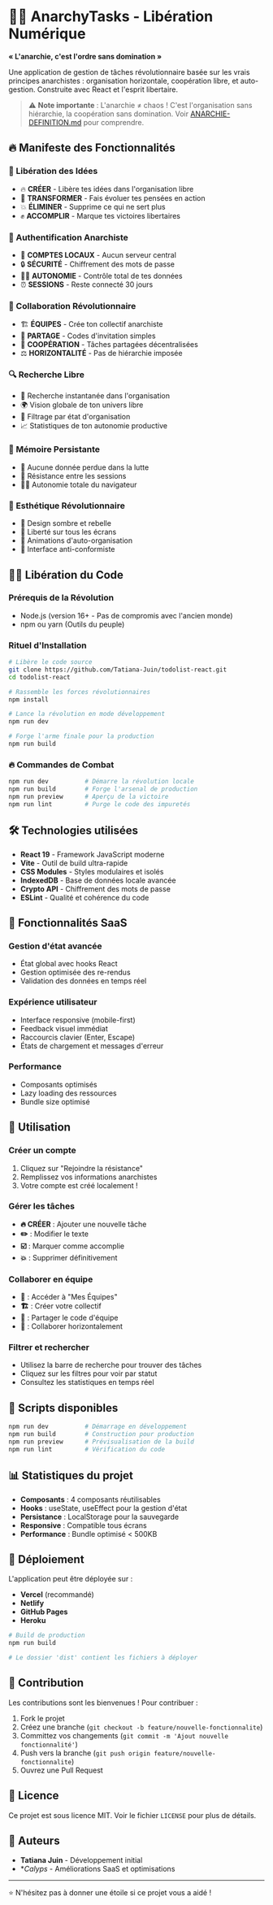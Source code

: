 # 🏴‍☠️ AnarchyTasks - Libération Numérique

**« L'anarchie, c'est l'ordre sans domination »**

Une application de gestion de tâches révolutionnaire basée sur les vrais principes anarchistes : organisation horizontale, coopération libre, et auto-gestion. Construite avec React et l'esprit libertaire.

> ⚠️ **Note importante** : L'anarchie ≠ chaos ! C'est l'organisation sans hiérarchie, la coopération sans domination. Voir [ANARCHIE-DEFINITION.md](./ANARCHIE-DEFINITION.md) pour comprendre.

## 🔥 Manifeste des Fonctionnalités

### 🔄 Libération des Idées
- 🔥 **CRÉER** - Libère tes idées dans l'organisation libre
- 🔄 **TRANSFORMER** - Fais évoluer tes pensées en action
- 💥 **ÉLIMINER** - Supprime ce qui ne sert plus
- ✊ **ACCOMPLIR** - Marque tes victoires libertaires

### 🔐 Authentification Anarchiste
- 👤 **COMPTES LOCAUX** - Aucun serveur central
- 🔒 **SÉCURITÉ** - Chiffrement des mots de passe
- 🏴‍☠️ **AUTONOMIE** - Contrôle total de tes données
- ⏰ **SESSIONS** - Reste connecté 30 jours

### 👥 Collaboration Révolutionnaire
- 🏗️ **ÉQUIPES** - Crée ton collectif anarchiste
- 🔗 **PARTAGE** - Codes d'invitation simples
- 🤝 **COOPÉRATION** - Tâches partagées décentralisées
- ⚖️ **HORIZONTALITÉ** - Pas de hiérarchie imposée

### 🔍 Recherche Libre
- 🔎 Recherche instantanée dans l'organisation
- 🌍 Vision globale de ton univers libre
- 🔄 Filtrage par état d'organisation
- 📈 Statistiques de ton autonomie productive

### 💾 Mémoire Persistante
- 🔄 Aucune donnée perdue dans la lutte
- 📱 Résistance entre les sessions
- 🏴‍☠️ Autonomie totale du navigateur

### 🎨 Esthétique Révolutionnaire
- 🌈 Design sombre et rebelle
- 📱 Liberté sur tous les écrans
- 🔄 Animations d'auto-organisation
- 🎯 Interface anti-conformiste

## 🏴‍☠️ Libération du Code

### Prérequis de la Révolution
- Node.js (version 16+ - Pas de compromis avec l'ancien monde)
- npm ou yarn (Outils du peuple)

### Rituel d'Installation
```bash
# Libère le code source
git clone https://github.com/Tatiana-Juin/todolist-react.git
cd todolist-react

# Rassemble les forces révolutionnaires
npm install

# Lance la révolution en mode développement
npm run dev

# Forge l'arme finale pour la production
npm run build
```

### 🔥 Commandes de Combat
```bash
npm run dev          # Démarre la révolution locale
npm run build        # Forge l'arsenal de production
npm run preview      # Aperçu de la victoire
npm run lint         # Purge le code des impuretés
```

## 🛠️ Technologies utilisées

- **React 19** - Framework JavaScript moderne
- **Vite** - Outil de build ultra-rapide
- **CSS Modules** - Styles modulaires et isolés
- **IndexedDB** - Base de données locale avancée
- **Crypto API** - Chiffrement des mots de passe
- **ESLint** - Qualité et cohérence du code

## 📱 Fonctionnalités SaaS

### Gestion d'état avancée
- État global avec hooks React
- Gestion optimisée des re-rendus
- Validation des données en temps réel

### Expérience utilisateur
- Interface responsive (mobile-first)
- Feedback visuel immédiat
- Raccourcis clavier (Enter, Escape)
- États de chargement et messages d'erreur

### Performance
- Composants optimisés
- Lazy loading des ressources
- Bundle size optimisé

## 🎯 Utilisation

### Créer un compte
1. Cliquez sur "Rejoindre la résistance"
2. Remplissez vos informations anarchistes
3. Votre compte est créé localement !

### Gérer les tâches
- **🔥 CRÉER** : Ajouter une nouvelle tâche
- **✏️** : Modifier le texte
- **☑️** : Marquer comme accomplie
- **💥** : Supprimer définitivement

### Collaborer en équipe
- **👥** : Accéder à "Mes Équipes"
- **🏗️** : Créer votre collectif
- **🔗** : Partager le code d'équipe
- **🤝** : Collaborer horizontalement

### Filtrer et rechercher
- Utilisez la barre de recherche pour trouver des tâches
- Cliquez sur les filtres pour voir par statut
- Consultez les statistiques en temps réel

## 🔧 Scripts disponibles

```bash
npm run dev          # Démarrage en développement
npm run build        # Construction pour production
npm run preview      # Prévisualisation de la build
npm run lint         # Vérification du code
```

## 📊 Statistiques du projet

- **Composants** : 4 composants réutilisables
- **Hooks** : useState, useEffect pour la gestion d'état
- **Persistance** : LocalStorage pour la sauvegarde
- **Responsive** : Compatible tous écrans
- **Performance** : Bundle optimisé < 500KB

## 🚀 Déploiement

L'application peut être déployée sur :
- **Vercel** (recommandé)
- **Netlify**
- **GitHub Pages**
- **Heroku**

```bash
# Build de production
npm run build

# Le dossier 'dist' contient les fichiers à déployer
```

## 🤝 Contribution

Les contributions sont les bienvenues ! Pour contribuer :

1. Fork le projet
2. Créez une branche (`git checkout -b feature/nouvelle-fonctionnalite`)
3. Committez vos changements (`git commit -m 'Ajout nouvelle fonctionnalité'`)
4. Push vers la branche (`git push origin feature/nouvelle-fonctionnalite`)
5. Ouvrez une Pull Request

## 📝 Licence

Ce projet est sous licence MIT. Voir le fichier `LICENSE` pour plus de détails.

## 👥 Auteurs

- **Tatiana Juin** - Développement initial
- **Calyps* - Améliorations SaaS et optimisations

---

⭐ N'hésitez pas à donner une étoile si ce projet vous a aidé !
